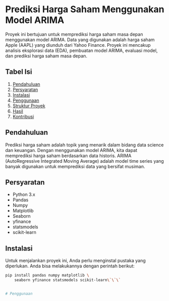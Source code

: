 # Prediksi Harga Saham Menggunakan Model ARIMA

Proyek ini bertujuan untuk memprediksi harga saham masa depan menggunakan model ARIMA. Data yang digunakan adalah harga saham Apple (AAPL) yang diunduh dari Yahoo Finance. Proyek ini mencakup analisis eksplorasi data (EDA), pembuatan model ARIMA, evaluasi model, dan prediksi harga saham masa depan.

## Tabel Isi

1. [Pendahuluan](#pendahuluan)
2. [Persyaratan](#persyaratan)
3. [Instalasi](#instalasi)
4. [Penggunaan](#penggunaan)
5. [Struktur Proyek](#struktur-proyek)
6. [Hasil](#hasil)
7. [Kontribusi](#kontribusi)

## Pendahuluan

Prediksi harga saham adalah topik yang menarik dalam bidang data science dan keuangan. Dengan menggunakan model ARIMA, kita dapat memprediksi harga saham berdasarkan data historis. ARIMA (AutoRegressive Integrated Moving Average) adalah model time series yang banyak digunakan untuk memprediksi data yang bersifat musiman.

## Persyaratan

- Python 3.x
- Pandas
- Numpy
- Matplotlib
- Seaborn
- yfinance
- statsmodels
- scikit-learn

## Instalasi

Untuk menjalankan proyek ini, Anda perlu menginstal pustaka yang diperlukan. Anda bisa melakukannya dengan perintah berikut:

```bash
pip install pandas numpy matplotlib \
    seaborn yfinance statsmodels scikit-learn\`\`\`


# Penggunaan






